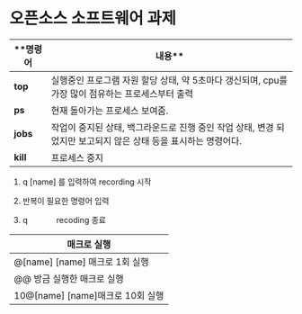 # 오픈소스 소프트웨어 과제

|**명령어|내용**|
|-----|-----|
|**top**|실행중인 프로그램 자원 할당 상태, 약 5초마다 갱신되며, cpu를 가장 많이 점유하는 프로세스부터 출력|
|**ps**|현재 돌아가는 프로세스 보여줌.|
|**jobs**|작업이 중지된 상태, 백그라운드로 진행 중인 작업 상태, 변경 되었지만 보고되지 않은 상태 등을 표시하는 명령어다.|
|**kill**|프로세스 중지|

1. q [name] 를 입력하여 recording 시작

2. 반복이 필요한 명령어 입력
 
3. q             recoding 종료
 
|매크로 실행|
|-----------|
|@[name]   [name] 매크로 1회 실행|
|@@  방금 실행한 매크로 실행|
|10@[name]   [name]매크로 10회 실행|
